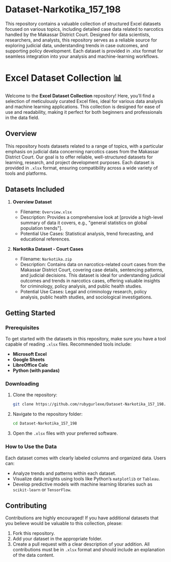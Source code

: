 # Dataset-Narkotika_157_198
This repository contains a valuable collection of structured Excel datasets focused on various topics, including detailed case data related to narcotics handled by the Makassar District Court. Designed for data scientists, researchers, and analysts, this repository serves as a reliable source for exploring judicial data, understanding trends in case outcomes, and supporting policy development. Each dataset is provided in .xlsx format for seamless integration into your analysis and machine-learning workflows.

# Excel Dataset Collection 📊

Welcome to the **Excel Dataset Collection** repository! Here, you’ll find a selection of meticulously curated Excel files, ideal for various data analysis and machine learning applications. This collection is designed for ease of use and readability, making it perfect for both beginners and professionals in the data field.

## Overview

This repository hosts datasets related to a range of topics, with a particular emphasis on judicial data concerning narcotics cases from the Makassar District Court. Our goal is to offer reliable, well-structured datasets for learning, research, and project development purposes. Each dataset is provided in `.xlsx` format, ensuring compatibility across a wide variety of tools and platforms.

## Datasets Included

1. **Overview Dataset**
   - Filename: `Overview.xlsx`
   - Description: Provides a comprehensive look at [provide a high-level summary of data it covers, e.g., "general statistics on global population trends"].
   - Potential Use Cases: Statistical analysis, trend forecasting, and educational references.

2. **Narkotika Dataset - Court Cases**
   - Filename: `Narkotika.zip`
   - Description: Contains data on narcotics-related court cases from the Makassar District Court, covering case details, sentencing patterns, and judicial decisions. This dataset is ideal for understanding judicial outcomes and trends in narcotics cases, offering valuable insights for criminology, policy analysis, and public health studies.
   - Potential Use Cases: Legal and criminology research, policy analysis, public health studies, and sociological investigations.

## Getting Started

### Prerequisites

To get started with the datasets in this repository, make sure you have a tool capable of reading `.xlsx` files. Recommended tools include:

- **Microsoft Excel**
- **Google Sheets**
- **LibreOffice Calc**
- **Python (with pandas)**

### Downloading

1. Clone the repository:
   ```bash
   git clone https://github.com/rubygurlexe/Dataset-Narkotika_157_198.git
   
2. Navigate to the repository folder:
   ```bash
   cd Dataset-Narkotika_157_198

3. Open the `.xlsx` files with your preferred software.

### How to Use the Data
Each dataset comes with clearly labeled columns and organized data. Users can:

- Analyze trends and patterns within each dataset.
- Visualize data insights using tools like Python’s `matplotlib` or `Tableau`.
- Develop predictive models with machine learning libraries such as `scikit-learn` or `TensorFlow`.

## Contributing
Contributions are highly encouraged! If you have additional datasets that you believe would be valuable to this collection, please:

1. Fork this repository.
2. Add your dataset in the appropriate folder.
3. Create a pull request with a clear description of your addition.
All contributions must be in `.xlsx` format and should include an explanation of the data content.
